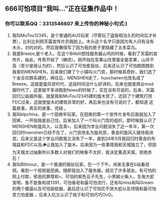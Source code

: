 ## 666可怕项目“我叫…”正在征集作品中！

### 你可以联系QQ：3313546607 来上传你的神秘小句式:)

1. 我叫MuTou12345，是个普通的AUS玩家（尽管玩了盗版相当久的时间后才补票），比利比利把天霜宣传片扔我脸上。木头这个名字只是因为有人问有没有木头，对的对的。然后我懒得写了因为我的房子里隐藏了太多菜鸟。
2. 我是Breeze,是个老入，在这个Bilibili想找服务器山鸡的时候，看到了天霜的宣传片，由此，传奇开始了（确信）。刚开始在浆果山住里面全是浆果，山并不高（至少是我认为的），然后认识了可怕爱丽丝，后来还认识了可怕跑图跑到我家的MENSHEN，后来我们建了个小镇叫火门宫，那时候真奇妙，我们选了个金合欢群系建的，再往后，MENSHEN走了，huochairen也改名成了Breeze，这就是旋风宫时代，这段时间没什么好讲的，后来也就是商业mod服时代了，这里就不多讲跑到feiwo的时候了，实在没有可说的，后来，天霜回归公益插件服，就是我和MuTou12345建的旋木宫了，还招了个建筑打捞FDC过来，这就使旋木的建筑非常的好，再后来也没有可说的了，都知道
   这篇故事，真实的故事，完结
   。
3. 我叫klpchina，是一个田爽牢玩家。在田爽的第一个宣传片发布后我就加入了田爽，一开始我是自己住。后来加入了一个叫火门宫的组织，那时候我认识了MENSHEN和旋风入，以及真💀。后来因为学业问题消失了近一年半，第一次回归时menshen已经不在了，火门宫改名为旋风宫，善良的旋风入接待我进宫。后来又是这个学业问题我又消失了一年，直到24年5月我回归时善良的布瑞兹和FDC以及🪵让我加入了旋木。后来因为一些事情我和天城独立了，但因为天城太过抽象所以多数人对我们的映象不太好，我决定重造天城，拒绝赤石！
4. 我叫Blitnouz，是一个普通的钢丝玩家。在一个下午，闲来无事在b站看视频。看到一个视频是田爽。随即我加入了服务器，结交了许多朋友。有可怕的网上付款，邪恶的屏障和💀，可怕的紫色豆子先生，小男娘火柴人，生电大蛇宣明，鱼不是鱼和烧1391，可怕香皂和最可怕流行，还有叫miss和叫Gream的两个傻逼以及可怕驱蚊器，最后还认识了可怕花不哭大蛇以及领情和最可怕苦力怕瓷器 ，后来入坑又认识了桃子和可怕巧巧OvO。

